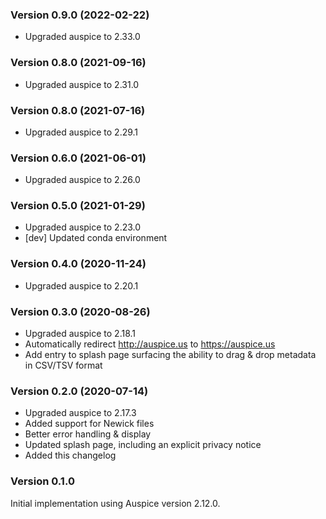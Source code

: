 ### Version 0.9.0 (2022-02-22)

* Upgraded auspice to 2.33.0

### Version 0.8.0 (2021-09-16)

* Upgraded auspice to 2.31.0

### Version 0.8.0 (2021-07-16)

* Upgraded auspice to 2.29.1

### Version 0.6.0 (2021-06-01)

* Upgraded auspice to 2.26.0

### Version 0.5.0 (2021-01-29)

* Upgraded auspice to 2.23.0
* [dev] Updated conda environment

### Version 0.4.0 (2020-11-24)

* Upgraded auspice to 2.20.1

### Version 0.3.0 (2020-08-26)

* Upgraded auspice to 2.18.1
* Automatically redirect http://auspice.us to https://auspice.us
* Add entry to splash page surfacing the ability to drag & drop metadata in CSV/TSV format

### Version 0.2.0 (2020-07-14)

* Upgraded auspice to 2.17.3
* Added support for Newick files
* Better error handling & display
* Updated splash page, including an explicit privacy notice
* Added this changelog

### Version 0.1.0

Initial implementation using Auspice version 2.12.0.